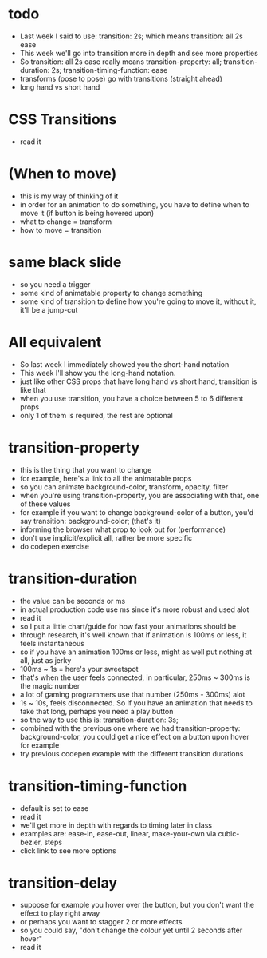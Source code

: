 # todo

- Last week I said to use: transition: 2s; which means transition: all 2s ease
- This week we'll go into transition more in depth and see more properties
- So transition: all 2s ease really means transition-property: all; transition-duration: 2s; transition-timing-function: ease
- transforms (pose to pose) go with transitions (straight ahead)
- long hand vs short hand

# CSS Transitions

- read it

# (When to move)

- this is my way of thinking of it
- in order for an animation to do something, you have to define when to move it (if button is being hovered upon)
- what to change = transform
- how to move = transition

# same black slide

- so you need a trigger
- some kind of animatable property to change something
- some kind of transition to define how you're going to move it, without it, it'll be a jump-cut

# All equivalent

- So last week I immediately showed you the short-hand notation
- This week I'll show you the long-hand notation.
- just like other CSS props that have long hand vs short hand, transition is like that
- when you use transition, you have a choice between 5 to 6 different props
- only 1 of them is required, the rest are optional

# transition-property

- this is the thing that you want to change
- for example, here's a link to all the animatable props
- so you can animate background-color, transform, opacity, filter
- when you're using transition-property, you are associating with that, one of these values
- for example if you want to change background-color of a button, you'd say transition: background-color; (that's it)
- informing the browser what prop to look out for (performance)
- don't use implicit/explicit all, rather be more specific
- do codepen exercise

# transition-duration

- the value can be seconds or ms
- in actual production code use ms since it's more robust and used alot
- read it
- so I put a little chart/guide for how fast your animations should be
- through research, it's well known that if animation is 100ms or less, it feels instantaneous
- so if you have an animation 100ms or less, might as well put nothing at all, just as jerky
- 100ms ~ 1s = here's your sweetspot
- that's when the user feels connected, in particular, 250ms ~ 300ms is the magic number
- a lot of gaming programmers use that number (250ms - 300ms) alot
- 1s ~ 10s, feels disconnected. So if you have an animation that needs to take that long, perhaps you need a play button
- so the way to use this is: transition-duration: 3s;
- combined with the previous one where we had transition-property: background-color, you could get a nice effect on a button upon hover for example
- try previous codepen example with the different transition durations

# transition-timing-function

- default is set to ease
- read it
- we'll get more in depth with regards to timing later in class
- examples are: ease-in, ease-out, linear, make-your-own via cubic-bezier, steps
- click link to see more options

# transition-delay

- suppose for example you hover over the button, but you don't want the effect to play right away
- or perhaps you want to stagger 2 or more effects
- so you could say, "don't change the colour yet until 2 seconds after hover"
- read it
